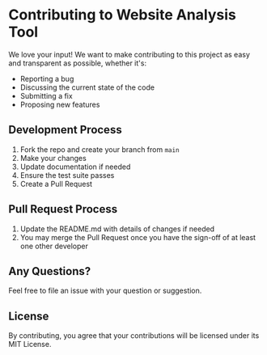 # Contributing to Website Analysis Tool

We love your input! We want to make contributing to this project as easy and transparent as possible, whether it's:

- Reporting a bug
- Discussing the current state of the code
- Submitting a fix
- Proposing new features

## Development Process

1. Fork the repo and create your branch from `main`
2. Make your changes
3. Update documentation if needed
4. Ensure the test suite passes
5. Create a Pull Request

## Pull Request Process

1. Update the README.md with details of changes if needed
2. You may merge the Pull Request once you have the sign-off of at least one other developer

## Any Questions?

Feel free to file an issue with your question or suggestion.

## License

By contributing, you agree that your contributions will be licensed under its MIT License.
